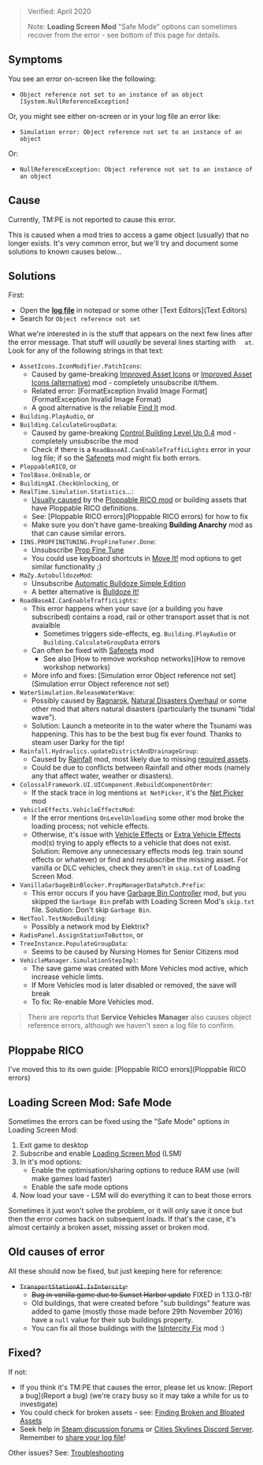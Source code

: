 > Verified: April 2020
>  
> Note: **Loading Screen Mod** "Safe Mode" options can sometimes recover from the error - see bottom of this page for details.

## Symptoms

You see an error on-screen like the following:

* `Object reference not set to an instance of an object [System.NullReferenceException]`

Or, you might see either on-screen or in your log file an error like:

* `Simulation error: Object reference not set to an instance of an object`

Or:

* `NullReferenceException: Object reference not set to an instance of an object`

## Cause

Currently, TM:PE is not reported to cause this error.

This is caused when a mod tries to access a game object (usually) that no longer exists. It's very common error, but we'll try and document some solutions to known causes below...

## Solutions

First:

* Open the **[log file](Share-your-Cities-Skylines-log-file.)** in notepad or some other [Text Editors](Text Editors)
* Search for `Object reference not set`

What we're interested in is the stuff that appears on the next few lines after the error message. That stuff will _usually_ be several lines starting with `  at`. Look for any of the following strings in that text: 

* `AssetIcons.IconModifier.PatchIcons`:
    * Caused by game-breaking [Improved Asset Icons](https://steamcommunity.com/sharedfiles/filedetails/?id=508195208) or [Improved Asset Icons (alternative)](https://steamcommunity.com/sharedfiles/filedetails/?id=747836519) mod - completely unsubscribe it/them.
    * Related error: [FormatException Invalid Image Format](FormatException Invalid Image Format)
    * A good alternative is the reliable [Find It](https://steamcommunity.com/sharedfiles/filedetails/?id=837734529) mod.
* `Building.PlayAudio`, or
* `Building.CalculateGroupData`:
    * Caused by game-breaking [Control Building Level Up 0.4](https://steamcommunity.com/sharedfiles/filedetails/?id=410535198) mod - completely unsubscribe the mod
    * Check if there is a `RoadBaseAI.CanEnableTrafficLights` error in your log file; if so the [Safenets](https://steamcommunity.com/sharedfiles/filedetails/?id=1620588636) mod might fix both errors.
* `PloppableRICO`, or
* `ToolBase.OnEnable`, or
* `BuildingAI.CheckUnlocking`, or
* `RealTime.Simulation.Statistics`...:
    * [Usually caused](https://steamcommunity.com/app/255710/discussions/0/1639789306556401437/?ctp=4) by the [Ploppable RICO mod](https://steamcommunity.com/sharedfiles/filedetails/?id=586012417) or building assets that have Ploppable RICO definitions.
    * See: [Ploppable RICO errors](Ploppable RICO errors) for how to fix
    * Make sure you don't have game-breaking **Building Anarchy** mod as that can cause similar errors.
* `IINS.PROPFINETUNING.PropFineTuner.Done`:
    * Unsubscribe [Prop Fine Tune](https://steamcommunity.com/sharedfiles/filedetails/?id=685747254)
    * You could use keyboard shortcuts in [Move It!](https://steamcommunity.com/sharedfiles/filedetails/?id=1619685021) mod options to get similar functionality ;)
* `MaZy.AutobulldozeMod`:
    * Unsubscribe [Automatic Bulldoze Simple Edition](https://steamcommunity.com/sharedfiles/filedetails/?id=1393966192)
    * A better alternative is [Bulldoze It!](https://steamcommunity.com/sharedfiles/filedetails/?id=1627986403)
* `RoadBaseAI.CanEnableTrafficLights`:
    * This error happens when your save (or a building you have subscribed) contains a road, rail or other transport asset that is not avaialble
        * Sometimes triggers side-effects, eg. `Building.PlayAudio` or `Building.CalculateGroupData` errors
    * Can often be fixed with [Safenets](https://steamcommunity.com/sharedfiles/filedetails/?id=1620588636) mod
        * See also [How to remove workshop networks](How to remove workshop networks)
    * More info and fixes: [Simulation error Object reference not set](Simulation error Object reference not set)
* `WaterSimulation.ReleaseWaterWave`:
    * Possibly caused by [Ragnarok](https://steamcommunity.com/sharedfiles/filedetails/?id=811352708), [Natural Disasters Overhaul](https://steamcommunity.com/sharedfiles/filedetails/?id=1801953480) or some other mod that alters natural disasters (particularly the tsunami "tidal wave").
    * Solution: Launch a meteorite in to the water where the Tsunami was happening. This has to be the best bug fix ever found. Thanks to steam user Darky for the tip!
* `Rainfall.Hydraulics.updateDistrictAndDrainageGroup`:
    * Caused by [Rainfall](https://steamcommunity.com/sharedfiles/filedetails/?id=698395457) mod, most likely due to missing [required assets](https://steamcommunity.com/workshop/filedetails/?id=698408622).
    * Could be due to conflicts between Rainfall and other mods (namely any that affect water, weather or disasters).
* `ColossalFramework.UI.UIComponent.RebuildComponentOrder`:
    * If the stack trace in log mentions `at NetPicker`, it's the [Net Picker](https://steamcommunity.com/sharedfiles/filedetails/?id=1612012531) mod
* `VehicleEffects.VehicleEffectsMod`:
    * If the error mentions `OnLevelUnloading` some other mod broke the loading process; not vehicle effects.
    * Otherwise, it's issue with [Vehicle Effects](https://steamcommunity.com/sharedfiles/filedetails/?id=780720853) or [Extra Vehicle Effects](https://steamcommunity.com/sharedfiles/filedetails/?id=815103125) mod(s) trying to apply effects to a vehicle that does not exist. Solution: Remove any unnecessary effects mods (eg. train sound effects or whatever) or find and resubscribe the missing asset. For vanilla or DLC vehicles, check they aren't in `skip.txt` of Loading Screen Mod.
* `VanillaGarbageBinBlocker.PropManagerDataPatch.Prefix`:
    * This error occurs if you have [Garbage Bin Controller](https://steamcommunity.com/sharedfiles/filedetails/?id=1386697922) mod, but you skipped the `Garbage Bin` prefab with Loading Screen Mod's `skip.txt` file. Solution: Don't skip `Garbage Bin`.
* `NetTool.TestNodeBuilding`:
    * Possibly a network mod by Elektrix?
* `RadioPanel.AssignStationToButton`, or
* `TreeInstance.PopulateGroupData`:
    * Seems to be caused by Nursing Homes for Senior Citizens mod
* `VehicleManager.SimulationStepImpl`:
    * The save game was created with More Vehicles mod active, which increase vehicle limts.
    * If More Vehicles mod is later disabled or removed, the save will break
    * To fix: Re-enable More Vehicles mod.

> There are reports that **Service Vehicles Manager** also causes object reference errors, although we haven't seen a log file to confirm.

## Ploppabe RICO

I've moved this to its own guide: [Ploppable RICO errors](Ploppable RICO errors)

## Loading Screen Mod: Safe Mode

Sometimes the errors can be fixed using the "Safe Mode" options in Loading Screen Mod:

1. Exit game to desktop
2. Subscribe and enable [Loading Screen Mod](https://steamcommunity.com/sharedfiles/filedetails/?id=667342976) (LSM)
3. In it's mod options:
    * Enable the optimisation/sharing options to reduce RAM use (will make games load faster)
    * Enable the safe mode options
4. Now load your save - LSM will do everything it can to beat those errors

Sometimes it just won't solve the problem, or it will only save it once but then the error comes back on subsequent loads. If that's the case, it's almost certainly a broken asset, missing asset or broken mod.

## Old causes of error

All these should now be fixed, but just keeping here for reference:

* ~~`TransportStationAI.IsIntercity`:~~
    * ~~Bug in vanilla game due to Sunset Harbor update~~ FIXED in 1.13.0-f8!
    * Old buildings, that were created before "sub buildings" feature was added to game (mostly those made before 29th November 2016) have a `null` value for their sub buildings property.
    * You can fix all those buildings with the [IsIntercity Fix](https://steamcommunity.com/sharedfiles/filedetails/?id=2037862156) mod :)

## Fixed?

If not:

* If you think it's TM:PE that causes the error, please let us know: [Report a bug](Report a bug) (we're crazy busy so it may take a while for us to investigate)
* You could check for broken assets - see: [Finding Broken and Bloated Assets](https://steamcommunity.com/sharedfiles/filedetails/?id=1846793796)
* Seek help in [Steam discussion forums](https://steamcommunity.com/app/255710/discussions/) or [Cities Skylines Discord Server](https://discordapp.com/channels/263634513861541888/513313798875119657). Remember to [share your log file](Share-your-Cities-Skylines-log-file.)!

Other issues? See: [Troubleshooting](Troubleshooting)